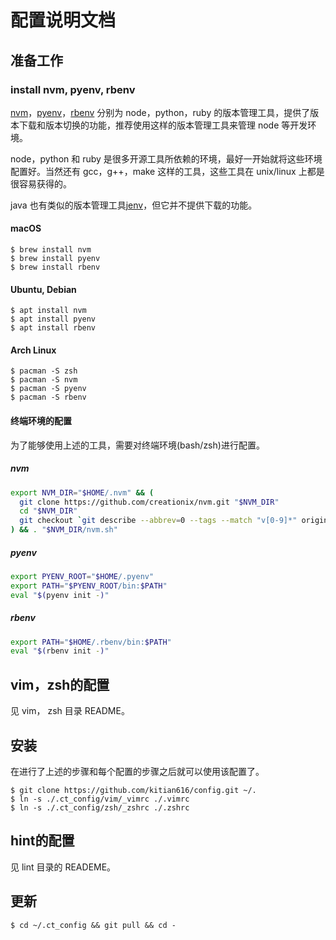 # 配置说明文档

## 准备工作

### install nvm, pyenv, rbenv

[nvm](https://github.com/creationix/nvm)，[pyenv](https://github.com/yyuu/pyenv)，[rbenv](https://github.com/rbenv/rbenv) 分别为 node，python，ruby 的版本管理工具，提供了版本下载和版本切换的功能，推荐使用这样的版本管理工具来管理 node 等开发环境。

node，python 和 ruby 是很多开源工具所依赖的环境，最好一开始就将这些环境配置好。当然还有 gcc，g++，make 这样的工具，这些工具在 unix/linux 上都是很容易获得的。

java 也有类似的版本管理工具[jenv](https://github.com/gcuisinier/jenv)，但它并不提供下载的功能。

#### macOS

```
$ brew install nvm
$ brew install pyenv
$ brew install rbenv
```

#### Ubuntu, Debian

```
$ apt install nvm
$ apt install pyenv
$ apt install rbenv
```

#### Arch Linux

```
$ pacman -S zsh
$ pacman -S nvm
$ pacman -S pyenv
$ pacman -S rbenv
```

#### 终端环境的配置

为了能够使用上述的工具，需要对终端环境(bash/zsh)进行配置。

##### nvm

```bash
export NVM_DIR="$HOME/.nvm" && (
  git clone https://github.com/creationix/nvm.git "$NVM_DIR"
  cd "$NVM_DIR"
  git checkout `git describe --abbrev=0 --tags --match "v[0-9]*" origin`
) && . "$NVM_DIR/nvm.sh"
```

##### pyenv

```bash
export PYENV_ROOT="$HOME/.pyenv"
export PATH="$PYENV_ROOT/bin:$PATH"
eval "$(pyenv init -)"
```

##### rbenv

```bash
export PATH="$HOME/.rbenv/bin:$PATH"
eval "$(rbenv init -)"
```

## vim，zsh的配置

见 vim， zsh 目录 README。

## 安装

在进行了上述的步骤和每个配置的步骤之后就可以使用该配置了。

```
$ git clone https://github.com/kitian616/config.git ~/.
$ ln -s ./.ct_config/vim/_vimrc ./.vimrc
$ ln -s ./.ct_config/zsh/_zshrc ./.zshrc
```

## hint的配置

见 lint 目录的 READEME。

## 更新

```
$ cd ~/.ct_config && git pull && cd -
```
